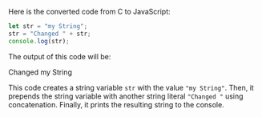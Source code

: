 Here is the converted code from C to JavaScript:
```javascript
let str = "my String";
str = "Changed " + str;
console.log(str);
```
The output of this code will be:

Changed my String

This code creates a string variable `str` with the value `"my String"`. Then, it prepends the string variable with another string literal `"Changed "` using concatenation. Finally, it prints the resulting string to the console.

